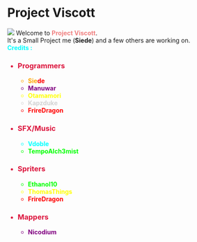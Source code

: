 # Project Viscott
<img src=".\assets\logo.png"/>
Welcome to <b style="color:lightcoral">Project Viscott</b>. <br>
It's a Small Project me (<b>Siede</b>) and a few others are working on. <br>
<b style="color:cyan">Credits :</b>
<ul>
    <li style="color:crimson"><h3>Programmers</h3></li>
    <ul>
    <li style="color:orange"><b>Sie</b><b style="color:red">de</b></li>
    <li style="color:purple"><b>Manuwar</b></li>
    <li style="color:yellow"><b>Otamamori</b></li>
    <li style="color:lightgrey"><b>Kapzduke</b></li>
    <li style="color:red"><b>FrireDragon</b></li>
    </ul>
    <li style="color:crimson"><h3>SFX/Music</h3></li>
    <ul>
    <li style="color:cyan"><b>Vdoble</b></li>
    <li style="color:lime"><b>TempoAlch3mist</b></li>
    </ul>
    <li style="color:crimson"><h3>Spriters</h3></li>
    <ul>
    <li style="color:lime"><b>Ethanol10</b></li>
    <li style="color:yellow"><b>ThomasThings</b></li>
    <li style="color:red"><b>FrireDragon</b></li>
    </ul>
    <li style="color:crimson"><h3>Mappers</h3></li>
    <ul>
    <li style="color:purple"><b>Nicodium</b></li>
    </ul>
</ul>